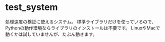 # test_system
処理速度の検証に使えるシステム。
標準ライブラリだけを使っているので、
Pythonの動作環境ならライブラリのインストールは不要です。
LinuxやMacで動くかは試していませんが、たぶん動きます。
